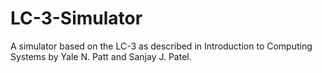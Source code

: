 # LC-3-Simulator
  A simulator based on the LC-3 as described in Introduction to Computing Systems by Yale N. Patt and Sanjay J. Patel. 
